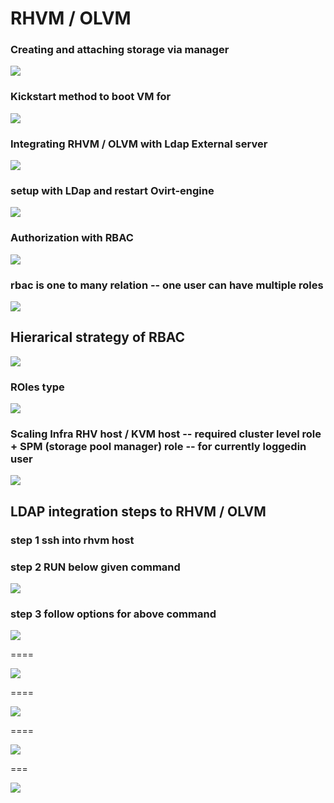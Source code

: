 # RHVM / OLVM 

### Creating and attaching storage via manager 

<img src="st1.png">

### Kickstart method to boot VM for 


<img src="kick.png">

### Integrating RHVM / OLVM with Ldap External server 

<img src="ldapsetup.png">

### setup with LDap and restart Ovirt-engine 

<img src="ldap.png">

### Authorization with RBAC 

<img src="rbac.png">

### rbac is one to many relation -- one user can have multiple roles 

<img src="role1.png">

## Hierarical strategy of RBAC 

<img src="rbacr.png">

### ROles type 

<img src="rolet.png">

### Scaling Infra RHV host / KVM host -- required cluster level role + SPM (storage pool manager) role -- for currently loggedin user 

<img src="spm.png">

## LDAP integration steps to RHVM / OLVM 

### step 1 ssh into  rhvm host 

### step 2 RUN below given command 

<img src="ldapp.png">

### step 3 follow options for above command 

<img src="ladpp2.png">

====

<img src="ldapp3.png">

====

<img src="ldapp4.png">

====

<img src="ldapp5.png">

===

<img src="ldapp6.png">




